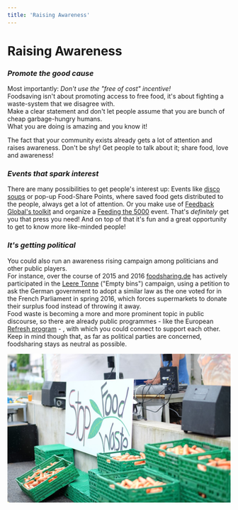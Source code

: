 ```yaml
---
title: 'Raising Awareness'
---
```


# Raising Awareness

### <div class="fa fa-bullhorn"></div> _Promote the good cause_
Most importantly: _Don't use the "free of cost" incentive!_ <br>
Foodsaving isn't about promoting access to free food, it's about fighting a waste-system that we disagree with.<br>
Make a clear statement and don't let people assume that you are bunch of cheap garbage-hungry humans.<br>
What you are doing is amazing and you know it!

The fact that your community exists already gets a lot of attention and raises awareness. Don't be shy! Get people to talk about it; share food, love and awareness!

### <div class="fa fa-cutlery"></div> _Events that spark interest_
There are many possibilities to get people's interest up: Events like <a href="http://now-here-this.timeout.com/2015/03/01/eat-to-the-beat-disco-soup-are-turning-food-waste-into-party-fuel/" target="_blank">disco soups</a> or pop-up Food-Share Points, where saved food gets distributed to the people, always get a lot of attention. Or you make use of <a href="https://feedbackglobal.org/wp-content/uploads/2016/12/F5K-The-Introductory-Toolkit-1.pdf" target="_blank">Feedback Global's toolkit</a> and organize a <a href="https://feedbackglobal.org/campaigns/feeding-the-5000/" target="_blank">Feeding the 5000</a> event. That's _definitely_ get you that press you need! And on top of that it's fun and a great opportunity to get to know more like-minded people!

### <div class="fa fa-institution"></div> _It's getting political_
You could also run an awareness rising campaign among politicians and other public players. <br>
For instance, over the course of 2015 and 2016 <a href="https://foodsharing.de" target="_blank">foodsharing.de</a> has actively participated in the <a href="http://www.leeretonne.de/" target="_blank">Leere Tonne</a> ("Empty bins") campaign, using a petition to ask the German government to adopt a similar law as the one voted for in the French Parliament in spring 2016, which forces supermarkets to donate their surplus food instead of throwing it away. <br>
Food waste is becoming a more and more prominent topic in public discourse, so there are already public programmes - like the European <a href="http://eu-refresh.org/" target="_blank">Refresh program</a> - , with which you could connect to support each other. <br>
Keep in mind though that, as far as political parties are concerned, foodsharing stays as neutral as possible.

![](stopFoodWaste.jpg)
